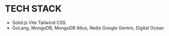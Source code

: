 # TECH STACK 
- Solid.js Vite Tailwind CSS
- GoLang, MongoDB, MongoDB Atlus, Redis Google Gemini, Digital Ocean

